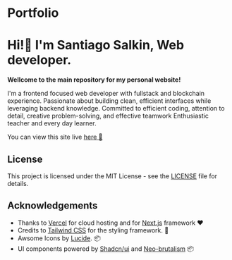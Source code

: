 # Portfolio

# **Hi!🖖 I'm Santiago Salkin, Web developer.**

**Wellcome to the main repository for my personal website!**

I'm a frontend focused web developer with fullstack and blockchain experience. Passionate about building clean, efficient interfaces while leveraging backend knowledge. Committed to efficient coding, attention to detail, creative problem-solving, and effective teamwork
Enthusiastic teacher and every day learner.

You can view this site live [here 🚀](https://salkinsantiago-porfolio.vercel.app/)

## License

This project is licensed under the MIT License - see the [LICENSE](LICENSE.MD) file for details.

## Acknowledgements

- Thanks to [Vercel]() for cloud hosting and for [Next.js](https://nextjs.org) framework ❤️
- Credits to [Tailwind CSS](https://tailwindcss.com) for the styling framework. 🎨
- Awsome Icons by [Lucide](https://lucide.dev). 📦
- UI components powered by [Shadcn/ui](https://ui.shadcn.com/) and [Neo-brutalism](https://www.neobrutalism.dev/) 📦
